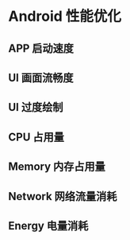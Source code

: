 # Android 性能优化

## APP 启动速度
## UI 画面流畅度
## UI 过度绘制
## CPU 占用量
## Memory 内存占用量
## Network 网络流量消耗
## Energy 电量消耗

